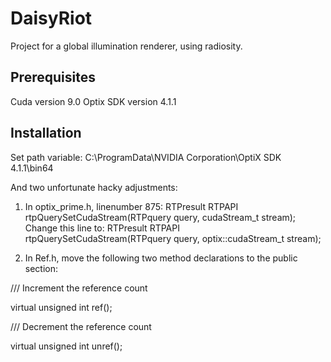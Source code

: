 # DaisyRiot
Project for a global illumination renderer, using radiosity.

## Prerequisites
Cuda version 9.0
Optix SDK version 4.1.1

## Installation
Set path variable: C:\ProgramData\NVIDIA Corporation\OptiX SDK 4.1.1\bin64

And two unfortunate hacky adjustments:

1) In optix_prime.h, linenumber 875: 
RTPresult RTPAPI rtpQuerySetCudaStream(RTPquery query, cudaStream_t stream);
Change this line to:
RTPresult RTPAPI rtpQuerySetCudaStream(RTPquery query, optix::cudaStream_t stream);

2) In Ref.h, move the following two method declarations to the public section: 

/// Increment the reference count

virtual unsigned int ref();


/// Decrement the reference count

virtual unsigned int unref();
